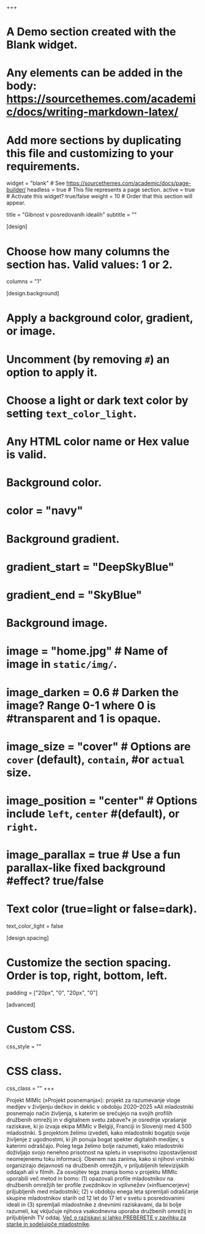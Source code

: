 +++
# A Demo section created with the Blank widget.
# Any elements can be added in the body: https://sourcethemes.com/academic/docs/writing-markdown-latex/
# Add more sections by duplicating this file and customizing to your requirements.

widget = "blank"  # See https://sourcethemes.com/academic/docs/page-builder/
headless = true  # This file represents a page section.
active = true  # Activate this widget? true/false
weight = 10  # Order that this section will appear.

title = "Gibnost v posredovanih idealih"
subtitle = ""

[design]
  # Choose how many columns the section has. Valid values: 1 or 2.
  columns = "1"

[design.background]
  # Apply a background color, gradient, or image.
  #   Uncomment (by removing `#`) an option to apply it.
  #   Choose a light or dark text color by setting `text_color_light`.
  #   Any HTML color name or Hex value is valid.

  # Background color.
  # color = "navy"
  
  # Background gradient.
  # gradient_start = "DeepSkyBlue"
  # gradient_end = "SkyBlue"
  
  # Background image.
#  image = "home.jpg"  # Name of image in `static/img/`.
#  image_darken = 0.6  # Darken the image? Range 0-1 where 0 is #transparent and 1 is opaque.
#  image_size = "cover"  #  Options are `cover` (default), `contain`, #or `actual` size.
#  image_position = "center"  # Options include `left`, `center` #(default), or `right`.
#  image_parallax = true  # Use a fun parallax-like fixed background #effect? true/false

  # Text color (true=light or false=dark).
  text_color_light = false

[design.spacing]
  # Customize the section spacing. Order is top, right, bottom, left.
  padding = ["20px", "0", "20px", "0"]

[advanced]
 # Custom CSS. 
 css_style = ""
 
 # CSS class.
 css_class = ""
+++

Projekt MIMIc (»Projekt posnemanja«): projekt za razumevanje vloge medijev v življenju dečkov in deklic v obdobju 2020–2025
»Ali mladostniki posnemajo način življenja, s katerim se srečujejo na svojih profilih družbenih omrežij in v digitalnem svetu zabave?« je osrednje vprašanje raziskave, ki jo izvaja ekipa MIMIc v Belgiji, Franciji in Sloveniji med 4.500 mladostniki. S projektom želimo izvedeti, kako mladostniki bogatijo svoje življenje z ugodnostmi, ki jih ponuja bogat spekter digitalnih medijev, s katerimi odraščajo. Poleg tega želimo bolje razumeti, kako mladostniki doživljajo svojo nenehno prisotnost na spletu in vseprisotno izpostavljenost neomejenemu toku informacij. Obenem nas zanima, kako si njihovi vrstniki organizirajo dejavnosti na družbenih omrežjih, v priljubljenih televizijskih oddajah ali v filmih. Za osvojitev tega znanja bomo v projektu MIMIc uporabili več metod in bomo: 
(1) opazovali profile mladostnikov na družbenih omrežjih ter profile zvezdnikov in vplivnežev (»influencerjev«) priljubljenih med mladostniki; 
(2) v obdobju enega leta spremljali odraščanje skupine mladostnikov starih od 12 let do 17 let v svetu s posredovanimi ideali in 
(3) spremljali mladostnike z dnevnimi raziskavami, da bi bolje razumeli, kaj vključuje njihova vsakodnevna uporaba družbenih omrežij in priljubljenih TV oddaj. [Več o raziskavi si lahko PREBERETE v zavihku za starše in sodelujoče mladostnike](http://www.projectmimic.eu/sl/parents/).